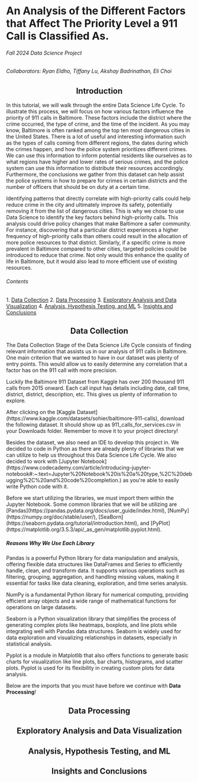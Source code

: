 # **An Analysis of the Different Factors that Affect The Priority Level a 911 Call is Classified As.**

###### Fall 2024 Data Science Project
###### Collaborators: Ryan Eldho, Tiffany Lu, Akshay Badrinathan, Eli Choi

<h2 style="text-align:center;">Introduction</h2>

In this tutorial, we will walk through the entire Data Science Life Cycle. To illustrate this process, we will focus on how various factors influence the priority of 911 calls in Baltimore. These factors include the district where the crime occurred, the type of crime, and the time of the incident. As you may know, Baltimore is often ranked among the top ten most dangerous cities in the United States. There is a lot of useful and interesting information such as the types of calls coming from different regions, the dates during which the crimes happen, and how the police system prioritizes different crimes. We can use this information to inform potential residents like ourselves as to what regions have higher and lower rates of serious crimes, and the police system can use this information to distribute their resources accordingly. Furthermore, the conclusions we gather from this dataset can help assist the police systems in how to prepare for crimes in certain districts and the number of officers that should be on duty at a certain time.

Identifying patterns that directly correlate with high-priority calls could help reduce crime in the city and ultimately improve its safety, potentially removing it from the list of dangerous cities. This is why we chose to use Data Science to identify the key factors behind high-priority calls. This analysis could drive policy changes that make Baltimore a safer community. For instance, discovering that a particular district experiences a higher frequency of high-priority calls than others could result in the allocation of more police resources to that district. Similarly, if a specific crime is more prevalent in Baltimore compared to other cities, targeted policies could be introduced to reduce that crime. Not only would this enhance the quality of life in Baltimore, but it would also lead to more efficient use of existing resources.

<h6 style="text-align:left;">Contents</h6>
1. <a href="#datacollection">Data Collection</a>
2. <a href="#dataprocessing">Data Processing</a> 
3. <a href="#explore">Exploratory Analysis and Data Visualization</a>
4. <a href="#ml">Analysis, Hypothesis Testing, and ML</a>
5. <a href="#insights">Insights and Conclusions</a>

<div id = "datacollection">
<h2 style="text-align:center;">Data Collection</h2>

<p> The Data Collection Stage of the Data Science Life Cycle consists of finding relevant information that assists us in our analysis of 911 calls in Baltimore. One main criterion that we wanted to have in our dataset was plenty of entry points. This would allow us to easily determine any correlation that a factor has on the 911 call with more precision. </p>

<p> Luckily the Baltimore 911 Dataset from Kaggle has over 200 thousand 911 calls from 2015 onward. Each call input has details including date, call time, district, district, description, etc. This gives us plenty of information to explore. </p>

<p> After clicking on the [Kaggle Dataset](https://www.kaggle.com/datasets/sohier/baltimore-911-calls), download the following dataset. It should show up as 911_calls_for_services.csv in your Downloads folder. Remember to move it to your project directory! </p>


<p> Besides the dataset, we also need an IDE to develop this project in. We decided to code in Python as there are already plenty of libraries that we can utilize to help us throughout this Data Science Life Cycle. We also decided to work with [Jupyter Notebook](https://www.codecademy.com/article/introducing-jupyter-notebook#:~:text=Jupyter%20Notebook%20is%20a%20type,%2C%20debugging%2C%20and%20code%20completion.) as you're able to easily write Python code with it. </p>


<p> Before we start utilizing the libraries, we must import them within the Jupyter Notebook. Some common libraries that we will be utilizing are [Pandas](https://pandas.pydata.org/docs/user_guide/index.html), [NumPy](https://numpy.org/doc/stable/user/), [SeaBorn](https://seaborn.pydata.org/tutorial/introduction.html), and [PyPlot](https://matplotlib.org/3.5.3/api/_as_gen/matplotlib.pyplot.html). </p>


##### Reasons Why We Use Each Library


<p> Pandas is a powerful Python library for data manipulation and analysis, offering flexible data structures like DataFrames and Series to efficiently handle, clean, and transform data. It supports various operations such as filtering, grouping, aggregation, and handling missing values, making it essential for tasks like data cleaning, exploration, and time series analysis. </p>


<p> NumPy is a fundamental Python library for numerical computing, providing efficient array objects and a wide range of mathematical functions for operations on large datasets. </p>


<p> Seaborn is a Python visualization library that simplifies the process of generating complex plots like heatmaps, boxplots, and line plots while integrating well with Pandas data structures. Seaborn is widely used for data exploration and visualizing relationships in datasets, especially in statistical analysis. </p>


<p> Pyplot is a module in Matplotlib that also offers functions to generate basic charts for visualization like line plots, bar charts, histograms, and scatter plots. Pyplot is used for its flexibility in creating custom plots for data analysis. </p>


Below are the imports that you must have before we continue with **Data Processing**!

</div>

<div id = "dataprocessing">
<h2 style="text-align:center;">Data Processing</h2>
</div>

<div id = "explore">
<h2 style="text-align:center;">Exploratory Analysis and Data Visualization</h2>
</div>

<div id = "ml">
<h2 style="text-align:center;">Analysis, Hypothesis Testing, and ML</h2>
</div>

<div id = "insights">
<h2 style="text-align:center;">Insights and Conclusions</h2>
</div>
